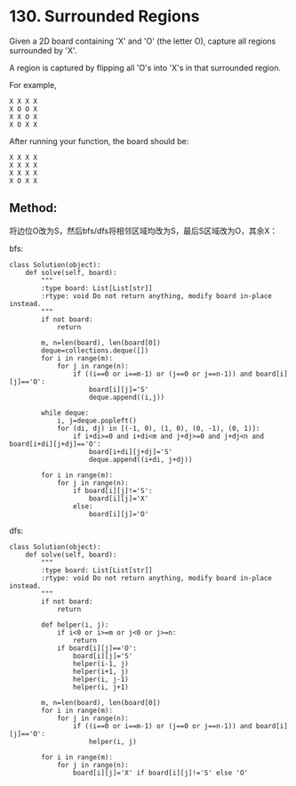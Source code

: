 # 130. Surrounded Regions

Given a 2D board containing 'X' and 'O' (the letter O), capture all regions surrounded by 'X'.

A region is captured by flipping all 'O's into 'X's in that surrounded region.

For example,

    X X X X
    X O O X
    X X O X
    X O X X

After running your function, the board should be:

    X X X X
    X X X X
    X X X X
    X O X X
    
## Method:

将边位O改为S，然后bfs/dfs将相邻区域均改为S，最后S区域改为O，其余X：

bfs:

    class Solution(object):
        def solve(self, board):
            """
            :type board: List[List[str]]
            :rtype: void Do not return anything, modify board in-place instead.
            """
            if not board:
                return
            
            m, n=len(board), len(board[0])
            deque=collections.deque([])
            for i in range(m):
                for j in range(n):
                    if ((i==0 or i==m-1) or (j==0 or j==n-1)) and board[i][j]=='O':
                        board[i][j]='S'
                        deque.append((i,j))
                 
            while deque:
                i, j=deque.popleft()
                for (di, dj) in [(-1, 0), (1, 0), (0, -1), (0, 1)]:
                    if i+di>=0 and i+di<m and j+dj>=0 and j+dj<n and board[i+di][j+dj]=='O':
                        board[i+di][j+dj]='S'
                        deque.append((i+di, j+dj))
                
            for i in range(m):
                for j in range(n):
                    if board[i][j]!='S':
                        board[i][j]='X'
                    else:
                        board[i][j]='O'                       
                        
dfs:

    class Solution(object):
        def solve(self, board):
            """
            :type board: List[List[str]]
            :rtype: void Do not return anything, modify board in-place instead.
            """
            if not board:
                return
            
            def helper(i, j):
                if i<0 or i>=m or j<0 or j>=n:
                    return
                if board[i][j]=='O':
                    board[i][j]='S'
                    helper(i-1, j)
                    helper(i+1, j)
                    helper(i, j-1)
                    helper(i, j+1)
            
            m, n=len(board), len(board[0])
            for i in range(m):
                for j in range(n):
                    if ((i==0 or i==m-1) or (j==0 or j==n-1)) and board[i][j]=='O':
                        helper(i, j)
                                               
            for i in range(m):
                for j in range(n):
                    board[i][j]='X' if board[i][j]!='S' else 'O'
                        
